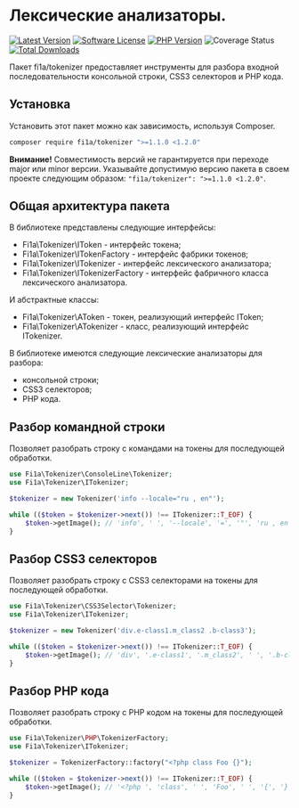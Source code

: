 # Лексические анализаторы.

[![Latest Version][badge-release]][packagist]
[![Software License][badge-license]][license]
[![PHP Version][badge-php]][php]
![Coverage Status][badge-coverage]
[![Total Downloads][badge-downloads]][downloads]

Пакет fi1a/tokenizer предоставляет инструменты для разбора входной последовательности консольной строки, CSS3 селекторов и PHP кода.

## Установка

Установить этот пакет можно как зависимость, используя Composer.

``` bash
composer require fi1a/tokenizer ">=1.1.0 <1.2.0"
```

**Внимание!** Совместимость версий не гарантируется при переходе major или minor версии.
Указывайте допустимую версию пакета в своем проекте следующим образом: ```"fi1a/tokenizer": ">=1.1.0 <1.2.0"```.

## Общая архитектура пакета

В библиотеке представлены следующие интерфейсы:

* Fi1a\Tokenizer\IToken - интерфейс токена;
* Fi1a\Tokenizer\ITokenFactory - интерфейс фабрики токенов;
* Fi1a\Tokenizer\ITokenizer - интерфейс лексического анализатора;
* Fi1a\Tokenizer\ITokenizerFactory - интерфейс фабричного класса лексического анализатора.

И абстрактные классы:

* Fi1a\Tokenizer\AToken - токен, реализующий интерфейс IToken;
* Fi1a\Tokenizer\ATokenizer - класс, реализующий интерфейс ITokenizer.

В библиотеке имеются следующие лексические анализаторы для разбора:

* консольной строки;
* CSS3 селекторов;
* PHP кода.

## Разбор командной строки

Позволяет разобрать строку с командами на токены для последующей обработки.

```php
use Fi1a\Tokenizer\ConsoleLine\Tokenizer;
use Fi1a\Tokenizer\ITokenizer;

$tokenizer = new Tokenizer('info --locale="ru , en"');

while (($token = $tokenizer->next()) !== ITokenizer::T_EOF) {
    $token->getImage(); // 'info', ' ', '--locale', '=', '"', 'ru , en', '"'
}
```

## Разбор CSS3 селекторов

Позволяет разобрать строку с CSS3 селекторами на токены для последующей обработки.

```php
use Fi1a\Tokenizer\CSS3Selector\Tokenizer;
use Fi1a\Tokenizer\ITokenizer;

$tokenizer = new Tokenizer('div.e-class1.m_class2 .b-class3');

while (($token = $tokenizer->next()) !== ITokenizer::T_EOF) {
    $token->getImage(); // 'div', '.e-class1', '.m_class2', ' ', '.b-class3'
}
```

## Разбор PHP кода

Позволяет разобрать строку с PHP кодом на токены для последующей обработки.

```php
use Fi1a\Tokenizer\PHP\TokenizerFactory;
use Fi1a\Tokenizer\ITokenizer;

$tokenizer = TokenizerFactory::factory("<?php class Foo {}");

while (($token = $tokenizer->next()) !== ITokenizer::T_EOF) {
    $token->getImage(); // '<?php ', 'class', ' ', 'Foo', ' ', '{', '}'
}
```

[badge-release]: https://img.shields.io/packagist/v/fi1a/tokenizer?label=release
[badge-license]: https://img.shields.io/github/license/fi1a/tokenizer?style=flat-square
[badge-php]: https://img.shields.io/packagist/php-v/fi1a/tokenizer?style=flat-square
[badge-coverage]: https://img.shields.io/badge/coverage-100%25-green
[badge-downloads]: https://img.shields.io/packagist/dt/fi1a/tokenizer.svg?style=flat-square&colorB=mediumvioletred

[packagist]: https://packagist.org/packages/fi1a/tokenizer
[license]: https://github.com/fi1a/tokenizer/blob/master/LICENSE
[php]: https://php.net
[downloads]: https://packagist.org/packages/fi1a/tokenizer